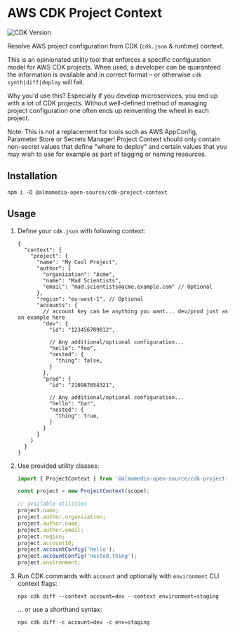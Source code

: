 # AWS CDK Project Context

![CDK Version](https://img.shields.io/badge/CDK-v2-informational "CDK v2")

Resolve AWS project configuration from CDK (`cdk.json` & runtime) context.

This is an opinionated utility tool that enforces a specific configuration model for AWS CDK projects. When used, a developer can be quaranteed the information is available and in correct format – or otherwise `cdk synth|diff|deploy` will fail.

Why you'd use this? Especially if you develop microservices, you end up with a lot of CDK projects. Without well-defined method of managing project configuration one often ends up reinventing the wheel in each project.

Note: This is not a replacement for tools such as AWS AppConfig, Parameter Store or Secrets Manager! Project Context should only contain non-secret values that define "where to deploy" and certain values that you may wish to use for example as part of tagging or naming resources.

## Installation

```shell
npm i -D @almamedia-open-source/cdk-project-context
```

## Usage

1. Define your `cdk.json` with following context:
    ```jsonc
    {
      "context": {
        "project": {
          "name": "My Cool Project",
          "author": {
            "organization": "Acme",
            "name": "Mad Scientists",
            "email": "mad.scientists@acme.example.com" // Optional
          },
          "region": "eu-west-1", // Optional
          "accounts": {
            // account key can be anything you want... dev/prod just as an example here
            "dev": {
              "id": "123456789012",

              // Any additional/optional configuration...
              "hello": "foo",
              "nested": {
                "thing": false,
              }
            },
            "prod": {
              "id": "210987654321",

              // Any additional/optional configuration...
              "hello": "bar",
              "nested": {
                "thing": true,
              }
            }
          }
        }
      }
    }
    ```

2. Use provided utility classes:
    ```ts
    import { ProjectContext } from '@almamedia-open-source/cdk-project-context';

    const project = new ProjectContext(scope);

    // available utilities
    project.name;
    project.author.organization;
    project.author.name;
    project.author.email;
    project.region;
    project.accountId;
    project.accountConfig('hello');
    project.accountConfig('nested.thing');
    project.environment;
    ```

3. Run CDK commands with `account` and optionally with `environment` CLI context flags:
    ```shell
    npx cdk diff --context account=dev --context environment=staging
    ```

    ... or use a shorthand syntax:
    ```shell
    npx cdk diff -c account=dev -c env=staging
    ```
